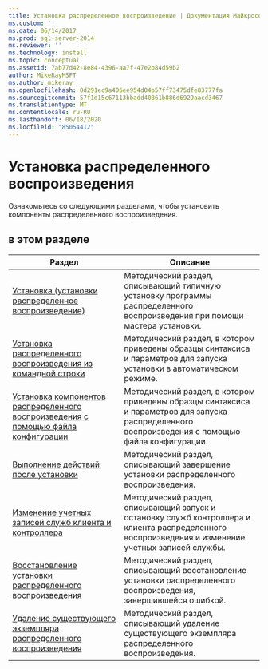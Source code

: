 ```yaml
---
title: Установка распределенное воспроизведение | Документация Майкрософт
ms.custom: ''
ms.date: 06/14/2017
ms.prod: sql-server-2014
ms.reviewer: ''
ms.technology: install
ms.topic: conceptual
ms.assetid: 7ab77d42-8e84-4396-aa7f-47e2b84d59b2
author: MikeRayMSFT
ms.author: mikeray
ms.openlocfilehash: 0d291ec9a406ee954d04b57ff73475dfe83777fa
ms.sourcegitcommit: 57f1d15c67113bbadd40861b886d6929aacd3467
ms.translationtype: MT
ms.contentlocale: ru-RU
ms.lasthandoff: 06/18/2020
ms.locfileid: "85054412"
---
```

# <a name="install-distributed-replay"></a>Установка распределенного воспроизведения
  Ознакомьтесь со следующими разделами, чтобы установить компоненты распределенного воспроизведения.  
  
## <a name="in-this-section"></a>в этом разделе  
  
|Раздел|Описание|  
|-----------|-----------------|  
|[Установка &#40;установки распределенное воспроизведение&#41;](../../sql-server/install/install-distributed-replay-setup.md)|Методический раздел, описывающий типичную установку программы распределенного воспроизведения при помощи мастера установки.|  
|[Установка распределенного воспроизведения из командной строки](install-distributed-replay-overview.md)|Методический раздел, в котором приведены образцы синтаксиса и параметров для запуска установки в автоматическом режиме.|  
|[Установка компонентов распределенного воспроизведения с помощью файла конфигурации](../../sql-server/install/install-distributed-replay-using-a-configuration-file.md)|Методический раздел, в котором приведены образцы синтаксиса и параметров для запуска распределенного воспроизведения с помощью файла конфигурации.|  
|[Выполнение действий после установки](complete-the-post-installation-steps.md)|Методический раздел, описывающий завершение установки распределенного воспроизведения.|  
|[Изменение учетных записей служб клиента и контроллера](modify-the-controller-and-client-services-accounts.md)|Методический раздел, описывающий запуск и остановку служб контроллера и клиента распределенного воспроизведения и изменение учетных записей службы.|  
|[Восстановление установки распределенного воспроизведения](../../sql-server/install/repair-a-distributed-replay-installation.md)|Методический раздел, описывающий восстановление установки распределенного воспроизведения, завершившейся ошибкой.|  
|[Удаление существующего экземпляра распределенного воспроизведения](../../sql-server/install/uninstall-an-existing-instance-of-distributed-replay.md)|Методический раздел, описывающий удаление существующего экземпляра распределенного воспроизведения.|  
  
  
